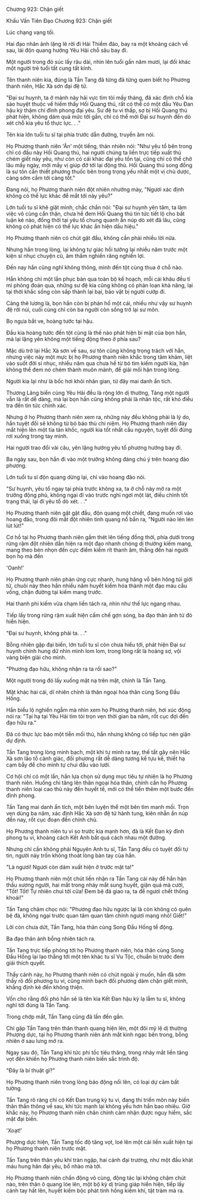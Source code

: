 




Chương 923: Chặn giết


Khấu Vấn Tiên Đạo Chương 923: Chặn giết

Lúc chạng vạng tối.

Hai đạo nhân ảnh lặng lẽ rời đi Hải Thiềm đảo, bay ra một khoảng cách về sau, lái độn quang hướng Yêu Hải chỗ sâu bay đi.

Một người trong đó súc lấy râu dài, nhìn lên tuổi gần năm mươi, lại đối khác một người trẻ tuổi tất cung tất kính.

Tên thanh niên kia, đúng là Tần Tang đã từng đã từng quen biết họ Phương thanh niên, Hắc Xà sơn đại đệ tử.

"Đại sư huynh, ta ở mảnh này hải vực tìm tòi mấy tháng, đã xác định chỗ kia sào huyệt thuộc về hiếm thấy Hối Quang thú, rất có thể có một đầu Yêu Đan hậu kỳ thậm chí đỉnh phong đại yêu. Sư đệ tu vi thấp, sợ bị Hối Quang thú phát hiện, không dám quá mức tới gần, chỉ có thể mời Đại sư huynh đến dò xét chỗ kia yêu tổ thực lực. . ."

Tên kia lớn tuổi tu sĩ tại phía trước dẫn đường, truyền âm nói.

Họ Phương thanh niên 'Ân' một tiếng, thản nhiên nói: "Như yêu tổ bên trong chỉ có đầu này Hối Quang thú, hai người chúng ta liền trực tiếp xuất thủ chém giết này yêu, như còn có cái khác đại yêu tồn tại, cũng chỉ có thể chờ lâu mấy ngày, mời mấy vị giúp đỡ tới lại động thủ. Hối Quang thú song đồng là sư tôn cần thiết phương thuốc bên trong trọng yếu nhất một vị chủ dược, càng sớm cầm tới càng tốt."

Đang nói, họ Phương thanh niên đột nhiên nhướng mày, "Ngươi xác định không có thế lực khác để mắt tới này yêu?"

Lớn tuổi tu sĩ khẽ giật mình, chắc chắn nói: "Đại sư huynh yên tâm, ta làm việc vô cùng cẩn thận, chưa hề đem Hối Quang thú tin tức tiết lộ cho bất luận kẻ nào, đồng thời tại yêu tổ chung quanh ẩn núp dò xét đã lâu, cũng không có phát hiện có thế lực khác ẩn hiện dấu hiệu."

Họ Phương thanh niên có chút gật đầu, không cần phải nhiều lời nữa.

Nhưng hắn trong lòng, lại không tự giác hồi tưởng lại nhiều năm trước một kiện sỉ nhục chuyện cũ, âm thầm nghiến răng nghiến lợi.

Đến nay hắn cũng nghĩ không thông, mình đến tột cùng thua ở chỗ nào.

Hắn không chỉ một lần phục bàn qua toàn bộ kế hoạch, mỗi cái khâu đều tỉ mỉ phỏng đoán qua, những sư đệ kia cũng không có phản loạn khả năng, lại tại thời khắc sống còn sắp thành lại bại, bảo vật bị người cướp đi.

Càng thê lương là, bọn hắn còn bị phản hố một cái, nhiều như vậy sư huynh đệ rời núi, cuối cùng chỉ còn ba người còn sống trở lại sư môn.

Bọ ngựa bắt ve, hoàng tước tại hậu.

Đầu kia hoàng tước đến tột cùng là thế nào phát hiện bí mật của bọn hắn, mà lại lặng yên không một tiếng động theo ở phía sau?

Mặc dù trở lại Hắc Xà sơn về sau, sư tôn cũng không trọng trách với hắn, nhưng việc này một mực bị họ Phương thanh niên khắc trong tâm khảm, liệt vào suốt đời sỉ nhục, nhiều năm qua chưa hề từ bỏ tìm kiếm người kia, hận không thể đem nó chém thành muôn mảnh, để giải mối hận trong lòng.

Người kia lại như là bốc hơi khỏi nhân gian, từ đây mai danh ẩn tích.

Thương Lãng biển cùng Yêu Hải đều là rộng lớn dị thường, Táng một người vẫn là rất dễ dàng, mà lại bọn hắn cũng không phải là nhân tộc, rất khó điều tra đến tin tức chính xác.

Nhưng ở họ Phương thanh niên xem ra, những này đều không phải là lý do, hắn tuyệt đối sẽ không từ bỏ báo thù chi niệm. Họ Phương thanh niên đáy mắt hiện lên một tia tàn khốc, người kia tốt nhất cầu nguyện, tuyệt đối đừng rơi xuống trong tay mình.

Hai người trao đổi vài câu, yên lặng hướng yêu tổ phương hướng bay đi.

Ba ngày sau, bọn hắn đi vào một trưởng không đáng chú ý trên hoang đảo phương.

Lớn tuổi tu sĩ độn quang dừng lại, chỉ vào hoang đảo nói.

"Sư huynh, yêu tổ ngay tại phía trước không xa, ta ở chỗ này mở ra một trưởng động phủ, không ngại đi vào trước nghỉ ngơi một lát, điều chỉnh tốt trạng thái, lại đi yêu tổ dò xét. . ."

Họ Phương thanh niên gật gật đầu, độn quang một chiết, đang muốn rơi vào hoang đảo, trong đôi mắt đột nhiên tinh quang nổ bắn ra, "Người nào lén lén lút lút!"

Cơ hồ tại họ Phương thanh niên gầm thét lên tiếng đồng thời, phía dưới trong rừng rậm đột nhiên dần hiện ra một đạo nhanh chóng dị thường kiếm mang, mang theo bén nhọn đến cực điểm kiếm rít thanh âm, thẳng đến hai người bọn họ mà đến

'Oanh!'

Họ Phương thanh niên phản ứng cực nhanh, hung hăng vỗ bên hông túi giới tử, chuôi này theo hắn nhiều năm huyết kiếm hóa thành một đạo máu cầu vồng, chặn đường tại kiếm mang trước.

Hai thanh phi kiếm vừa chạm liền tách ra, nhìn như thế lực ngang nhau.

Tiếp lấy trong rừng rậm xuất hiện cấm chế gợn sóng, ba đạo thân ảnh từ đó hiển hiện.

"Đại sư huynh, không phải ta. . ."

Bỗng nhiên gặp đại biến, lớn tuổi tu sĩ còn chưa hiểu tới, phát hiện Đại sư huynh chính hung dữ nhìn mình lom lom, trong lòng rất là hoảng sợ, vội vàng biện giải cho mình.

"Phương đạo hữu, không nhận ra ta rồi sao?"

Một người trong đó lấy xuống mặt nạ trên mặt, chính là Tần Tang.

Mặt khác hai cái, dĩ nhiên chính là thân ngoại hóa thân cùng Song Đầu Hống.

Hắn biểu lộ nghiền ngẫm mà nhìn xem họ Phương thanh niên, hơi xúc động nói ra: "Tại hạ tại Yêu Hải tìm tòi trọn vẹn thời gian ba năm, rốt cục đợi đến đạo hữu ra."

Đã có thực lực báo một tiễn mối thù, hắn nhưng không có tiếp tục nén giận dự định.

Tần Tang trong lòng minh bạch, một khi tự mình ra tay, thế tất gây nên Hắc Xà sơn lão tổ cảnh giác, đối phương rất dễ dàng tương kế tựu kế, thiết hạ cạm bẫy để cho mình tự chui đầu vào lưới.

Cơ hội chỉ có một lần, hắn lựa chọn sử dụng mục tiêu tự nhiên là họ Phương thanh niên. Huống chi tăng lên thân ngoại hóa thân, chính cần họ Phương thanh niên loại cao thủ này đến huyết tế, mới có thể tiến thêm một bước đến đỉnh phong.

Tần Tang mai danh ẩn tích, một bên luyện thể một bên tìm manh mối. Trọn vẹn dùng ba năm, xác định Hắc Xà sơn đệ tử hành tung, kiên nhẫn ẩn núp đến nay, rốt cục đoạn đến chính chủ.

Họ Phương thanh niên tu vi so trước kia mạnh hơn, đã là Kết Đan kỳ đỉnh phong tu vi, khoảng cách Kết Anh bất quá cách nhau một đường.

Nhưng chỉ cần không phải Nguyên Anh tu sĩ, Tần Tang đều có tuyệt đối tự tin, người này trốn không thoát lòng bàn tay của hắn.

"Là ngươi! Ngươi còn dám xuất hiện ở trước mặt ta!"

Họ Phương thanh niên một chút liền nhận ra Tần Tang cái này để hắn hận thấu xương người, hai mắt trong nháy mắt sung huyết, giận quá mà cười, "Tốt! Tốt! Tự nhiên chui tới cửa! Đem bệ đá giao ra, ta để ngươi chết thống khoái!"

Tần Tang châm chọc nói: "Phương đạo hữu ngược lại là còn không có quên bệ đá, không ngại trước quan tâm quan tâm chính ngươi mạng nhỏ! Giết!"

Lời còn chưa dứt, Tần Tang, hóa thân cùng Song Đầu Hống tề động.

Ba đạo thân ảnh bỗng nhiên tách ra.

Tần Tang trực tiếp phóng tới họ Phương thanh niên, hóa thân cùng Song Đầu Hống lại lao thẳng tới một tên khác tu sĩ Vu Tộc, chuẩn bị trước đem giải thích quyết.

Thấy cảnh này, họ Phương thanh niên có chút ngoài ý muốn, hắn đã sớm thấy rõ đối phương tu vi, cũng minh bạch đối phương dám chặn giết mình, khẳng định kẻ đến không thiện.

Vốn cho rằng đối phó hắn sẽ là tên kia Kết Đan hậu kỳ lạ lẫm tu sĩ, không nghĩ tới đúng là Tần Tang.

Trong chớp mắt, Tần Tang cũng đã lấn đến gần.

Chỉ gặp Tần Tang trên thân thanh quang hiện lên, một đôi mỹ lệ dị thường Phượng dực, tại họ Phương thanh niên ánh mắt kinh ngạc bên trong, bỗng nhiên ở sau lưng mở ra.

Ngay sau đó, Tần Tang khí tức phi tốc tiêu thăng, trong nháy mắt liền tăng vọt đến khiến họ Phương thanh niên biến sắc trình độ.

"Đây là bí thuật gì?"

Họ Phương thanh niên trong lòng báo động nổi lên, có loại dự cảm bất tường.

Tần Tang rõ ràng chỉ có Kết Đan trung kỳ tu vi, đang thi triển môn này biến thân thần thông về sau, khí tức mạnh lại không yếu hơn hắn bao nhiêu. Giờ khắc này, họ Phương thanh niên chân chính cảm nhận được nguy hiểm, sắc mặt đại biến.

'Xoạt!'

Phượng dực hiện, Tần Tang tốc độ tăng vọt, loé lên một cái liền xuất hiện tại họ Phương thanh niên trước mặt.

Tần Tang trên thân yêu khí tràn ngập, hai cánh đại trương, như một đầu khát máu hung hãn đại yêu, bổ nhào mà tới.

Họ Phương thanh niên chấn động vô cùng, động tác lại không chậm chút nào, trên thân ô quang lóe lên, một bộ kỳ dị trùng giáp hiển hiện, tiếp lấy cánh tay hất lên, huyết kiếm bộc phát tinh hồng kiếm khí, tật trảm mà ra.




